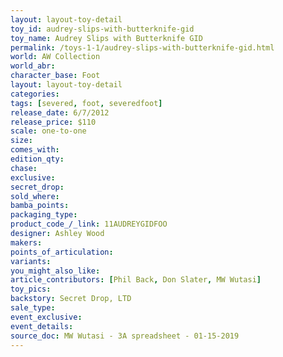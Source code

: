 ```yaml
---
layout: layout-toy-detail 
toy_id: audrey-slips-with-butterknife-gid
toy_name: Audrey Slips with Butterknife GID
permalink: /toys-1-1/audrey-slips-with-butterknife-gid.html
world: AW Collection
world_abr: 
character_base: Foot
layout: layout-toy-detail
categories: 
tags: [severed, foot, severedfoot]
release_date: 6/7/2012
release_price: $110 
scale: one-to-one
size: 
comes_with: 
edition_qty: 
chase: 
exclusive: 
secret_drop: 
sold_where: 
bamba_points: 
packaging_type: 
product_code_/_link: 11AUDREYGIDFOO
designer: Ashley Wood
makers: 
points_of_articulation: 
variants: 
you_might_also_like: 
article_contributors: [Phil Back, Don Slater, MW Wutasi]
toy_pics: 
backstory: Secret Drop, LTD
sale_type: 
event_exclusive: 
event_details: 
source_doc: MW Wutasi - 3A spreadsheet - 01-15-2019
---
```

